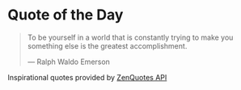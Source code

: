 # Quote of the Day

<!-- QUOTE_START -->
> To be yourself in a world that is constantly trying to make you something else is the greatest accomplishment.
>
> — Ralph Waldo Emerson

Inspirational quotes provided by <a href="https://zenquotes.io/" target="_blank">ZenQuotes API</a>
<!-- QUOTE_END -->
